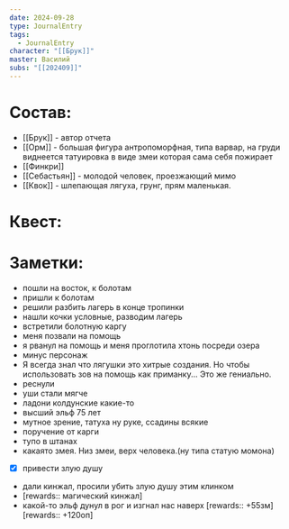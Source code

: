 ```yaml
---
date: 2024-09-28
type: JournalEntry
tags:
  - JournalEntry
character: "[[Брук]]"
master: Василий
subs: "[[202409]]"
---
```

# Состав:
- [[Брук]] - автор отчета
- [[Орм]] - большая фигура антропоморфная, типа варвар, на груди виднеется татуировка в виде змеи которая сама себя пожирает
- [[Финкри]]
- [[Себастьян]] - молодой человек, проезжающий мимо
- [[Квок]] - шлепающая лягуха, грунг, прям маленькая.
# Квест:

# Заметки:
- пошли на восток, к болотам
- пришли к болотам
- решили разбить лагерь в конце тропинки
- нашли кочки условные, разводим лагерь
- встретили болотную каргу
- меня позвали на помощь
- я рванул на помощь и меня проглотила хтонь посреди озера
- минус персонаж
- Я всегда знал что лягушки это хитрые создания. Но чтобы использовать зов на помощь как приманку... Это же гениально.
- реснули 
- уши стали мягче
- ладони колдунские какие-то
- высший эльф 75 лет
- мутное зрение, татуха ну руке, ссадины всякие
- поручение от карги
- тупо в штанах
- какаято змея. Низ змеи, верх человека.(ну типа статую момона)
- [x] привести злую душу
- дали кинжал, просили убить злую душу этим клинком
- [rewards:: магический кинжал]
- какой-то эльф дунул в рог и изгнал нас наверх
[rewards:: +55зм]
[rewards:: +120оп]
